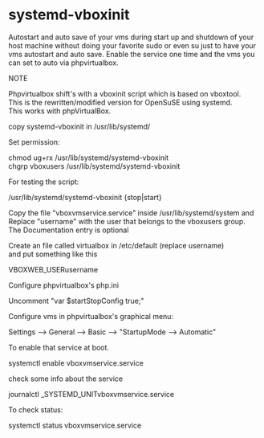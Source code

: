 systemd-vboxinit
=============

Autostart and auto save of your vms during start up and shutdown of your host machine
without doing your favorite sudo or even su just to have your vms autostart and auto save.
Enable the service one time and the vms you can set to auto via phpvirtualbox.
                                          
  
NOTE                                                                                      
                                                                                            
Phpvirtualbox shift's with a vboxinit script which is based on vboxtool.                
This is the rewritten/modified version for  OpenSuSE using systemd.                     
This works with  phpVirtualBox.                                                         
                                                                                            
copy systemd-vboxinit  in /usr/lib/systemd/                                               
                                                                                            
Set permission:                                                                           
                                                                                            
chmod ug+rx /usr/lib/systemd/systemd-vboxinit                                             
chgrp vboxusers /usr/lib/systemd/systemd-vboxinit                                         
                                                                                            
For testing the script:                                                                   
                                                                                            
/usr/lib/systemd/systemd-vboxinit {stop|start}                                           

                                                                                            
Copy the file  "vboxvmservice.service" inside /usr/lib/systemd/system and                  
Replace "username" with the user that belongs to the vboxusers group.                      
The Documentation entry is optional                                                        
                                                                                            
Create an file called virtualbox in /etc/default (replace username)                       
and put something like this                                                                
                                                                                            
VBOXWEB_USERusername                                                                     
                                                                                            

Configure phpvirtualbox's php.ini                                                         
                                                                                            
Uncomment "var $startStopConfig  true;"                                                  
                                                                                            
Configure vms in phpvirtualbox's graphical menu:                                          
                                                                                            
Settings --> General --> Basic --> "StartupMode --> Automatic"                            
                                                                                             
To enable that service at boot.                                                           
                                                                                            
systemctl enable vboxvmservice.service                                                    
                
check some info about the service

journalctl _SYSTEMD_UNITvboxvmservice.service                                            
                                                                                            
To check status:                                                                          
                                                                                            
systemctl status vboxvmservice.service                                                   
                                                                                        
